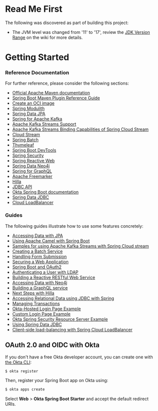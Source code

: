 # Read Me First
The following was discovered as part of building this project:

* The JVM level was changed from '11' to '17', review the [JDK Version Range](https://github.com/spring-projects/spring-framework/wiki/Spring-Framework-Versions#jdk-version-range) on the wiki for more details.

# Getting Started

### Reference Documentation
For further reference, please consider the following sections:

* [Official Apache Maven documentation](https://maven.apache.org/guides/index.html)
* [Spring Boot Maven Plugin Reference Guide](https://docs.spring.io/spring-boot/docs/3.1.5/maven-plugin/reference/html/)
* [Create an OCI image](https://docs.spring.io/spring-boot/docs/3.1.5/maven-plugin/reference/html/#build-image)
* [Spring Modulith](https://docs.spring.io/spring-modulith/docs/current/reference/html/)
* [Spring Data JPA](https://docs.spring.io/spring-boot/docs/3.1.5/reference/htmlsingle/index.html#data.sql.jpa-and-spring-data)
* [Spring for Apache Kafka](https://docs.spring.io/spring-boot/docs/3.1.5/reference/htmlsingle/index.html#messaging.kafka)
* [Apache Kafka Streams Support](https://docs.spring.io/spring-kafka/docs/current/reference/html/#streams-kafka-streams)
* [Apache Kafka Streams Binding Capabilities of Spring Cloud Stream](https://docs.spring.io/spring-cloud-stream/docs/current/reference/htmlsingle/index.html#_kafka_streams_binding_capabilities_of_spring_cloud_stream)
* [Cloud Stream](https://docs.spring.io/spring-cloud-stream/docs/current/reference/html/spring-cloud-stream.html#spring-cloud-stream-overview-introducing)
* [Spring Batch](https://docs.spring.io/spring-boot/docs/3.1.5/reference/htmlsingle/index.html#howto.batch)
* [Thymeleaf](https://docs.spring.io/spring-boot/docs/3.1.5/reference/htmlsingle/index.html#web.servlet.spring-mvc.template-engines)
* [Spring Boot DevTools](https://docs.spring.io/spring-boot/docs/3.1.5/reference/htmlsingle/index.html#using.devtools)
* [Spring Security](https://docs.spring.io/spring-boot/docs/3.1.5/reference/htmlsingle/index.html#web.security)
* [Spring Reactive Web](https://docs.spring.io/spring-boot/docs/3.1.5/reference/htmlsingle/index.html#web.reactive)
* [Spring Data Neo4j](https://docs.spring.io/spring-boot/docs/3.1.5/reference/htmlsingle/index.html#data.nosql.neo4j)
* [Spring for GraphQL](https://docs.spring.io/spring-boot/docs/$3.1.5/reference/htmlsingle/index.html#web.graphql)
* [Apache Freemarker](https://docs.spring.io/spring-boot/docs/3.1.5/reference/htmlsingle/index.html#web.servlet.spring-mvc.template-engines)
* [Hilla](https://hilla.dev/)
* [JDBC API](https://docs.spring.io/spring-boot/docs/3.1.5/reference/htmlsingle/index.html#data.sql)
* [Okta Spring Boot documentation](https://github.com/okta/okta-spring-boot#readme)
* [Spring Data JDBC](https://docs.spring.io/spring-boot/docs/3.1.5/reference/htmlsingle/index.html#data.sql.jdbc)
* [Cloud LoadBalancer](https://docs.spring.io/spring-cloud-commons/docs/current/reference/html/#spring-cloud-loadbalancer)

### Guides
The following guides illustrate how to use some features concretely:

* [Accessing Data with JPA](https://spring.io/guides/gs/accessing-data-jpa/)
* [Using Apache Camel with Spring Boot](https://camel.apache.org/camel-spring-boot/latest/spring-boot.html)
* [Samples for using Apache Kafka Streams with Spring Cloud stream](https://github.com/spring-cloud/spring-cloud-stream-samples/tree/master/kafka-streams-samples)
* [Creating a Batch Service](https://spring.io/guides/gs/batch-processing/)
* [Handling Form Submission](https://spring.io/guides/gs/handling-form-submission/)
* [Securing a Web Application](https://spring.io/guides/gs/securing-web/)
* [Spring Boot and OAuth2](https://spring.io/guides/tutorials/spring-boot-oauth2/)
* [Authenticating a User with LDAP](https://spring.io/guides/gs/authenticating-ldap/)
* [Building a Reactive RESTful Web Service](https://spring.io/guides/gs/reactive-rest-service/)
* [Accessing Data with Neo4j](https://spring.io/guides/gs/accessing-data-neo4j/)
* [Building a GraphQL service](https://spring.io/guides/gs/graphql-server/)
* [Next Steps with Hilla](https://hilla.dev/docs/react/start/quick/#coming-from-spring-initializr)
* [Accessing Relational Data using JDBC with Spring](https://spring.io/guides/gs/relational-data-access/)
* [Managing Transactions](https://spring.io/guides/gs/managing-transactions/)
* [Okta-Hosted Login Page Example](https://github.com/okta/samples-java-spring/tree/master/okta-hosted-login)
* [Custom Login Page Example](https://github.com/okta/samples-java-spring/tree/master/custom-login)
* [Okta Spring Security Resource Server Example](https://github.com/okta/samples-java-spring/tree/master/resource-server)
* [Using Spring Data JDBC](https://github.com/spring-projects/spring-data-examples/tree/master/jdbc/basics)
* [Client-side load-balancing with Spring Cloud LoadBalancer](https://spring.io/guides/gs/spring-cloud-loadbalancer/)

## OAuth 2.0 and OIDC with Okta

If you don't have a free Okta developer account, you can create one with [the Okta CLI](https://cli.okta.com):

```bash
$ okta register
```

Then, register your Spring Boot app on Okta using:

```bash
$ okta apps create
```

Select **Web** > **Okta Spring Boot Starter** and accept the default redirect URIs.

